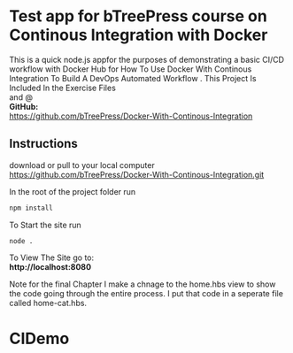 # Test app for bTreePress course on Continous Integration with Docker
This is a quick  node.js appfor the purposes of demonstrating a basic CI/CD workflow with Docker Hub for How To Use Docker With Continous Integration To Build A DevOps Automated Workflow .
This Project Is Included In the Exercise Files  
and @  
**GitHub:**   
https://github.com/bTreePress/Docker-With-Continous-Integration

## Instructions  

download or pull to your local computer
https://github.com/bTreePress/Docker-With-Continous-Integration.git

In the root of the project folder run 
```javascript
npm install
```
To Start the site run 
```
node . 
```
To View The Site go to:  
**http://localhost:8080**

Note for the final Chapter I make a chnage to the home.hbs view to show the code going through the entire process. I put that code in a seperate file called home-cat.hbs.
# CIDemo
